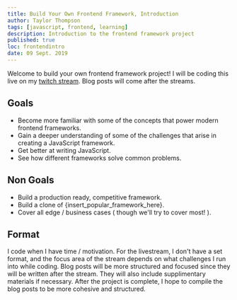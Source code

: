 ```yaml
---
title: Build Your Own Frontend Framework, Introduction
author: Taylor Thompson
tags: [javascript, frontend, learning]
description: Introduction to the frontend framework project
published: true
loc: frontendintro
date: 09 Sept. 2019
---
```


Welcome to build your own frontend framework project! I will be coding this live on my [twitch stream](https://www.twitch.tv/slower_loris).
Blog posts will come after the streams.


## Goals

* Become more familiar with some of the concepts that power modern frontend frameworks.
* Gain a deeper understanding of some of the challenges that arise in creating a JavaScript framework.
* Get better at writing JavaScript.
* See how different frameworks solve common problems.

## Non Goals

* Build a production ready, competitive framework.
* Build a clone of {insert_popular_framework_here}.
* Cover all edge / business cases ( though we'll try to cover most! ).

## Format

I code when I have time / motivation. For the livestream, I don't have a set format, and the focus area of the stream depends on what challenges I run into while coding.
Blog posts will be more structured and focused since they will be written after the stream. They will also include supplimentary materials if necessary. After the project is complete,
I hope to compile the blog posts to be more cohesive and structured.
